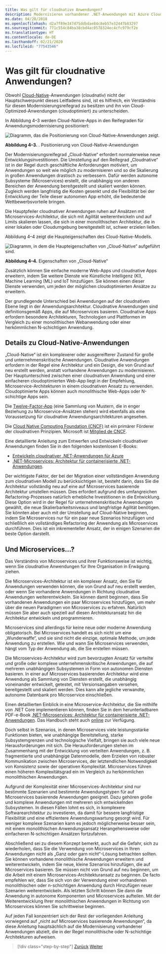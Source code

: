 ```yaml
---
title: Was gilt für cloudnative Anwendungen?
description: Modernisieren vorhandener .NET-Anwendungen mit Azure Cloud und Windows-Containern | Was gilt für cloudnative Anwendungen?
ms.date: 04/28/2018
ms.openlocfilehash: d2a7f89e347d75ddbdae84c8eb57e32447b83297
ms.sourcegitcommit: 771c554c84ba38cbd4ac0578324ec4cfc979cf2e
ms.translationtype: HT
ms.contentlocale: de-DE
ms.lasthandoff: 02/21/2020
ms.locfileid: "77543546"
---
```

# <a name="what-about-cloud-native-applications"></a>Was gilt für cloudnative Anwendungen?

Obwohl [Cloud-Native](https://azure.microsoft.com/overview/cloudnative/)-Anwendungen (cloudnativ) nicht der Hauptschwerpunkt dieses Leitfadens sind, ist es hilfreich, ein Verständnis für diesen Modernisierungsreifegrad zu besitzen und ihn von Cloud-Optimized-Anwendungen (cloudoptimiert) zu unterscheiden.

In Abbildung 4–3 werden Cloud-Native-Apps in den Reifegraden für Anwendungsmodernisierung positioniert:

![Diagramm, das die Positionierung von Cloud-Native-Anwendungen zeigt.](./media/what-about-cloud-native-applications/positioning-cloud-native-applications.png)

**Abbildung 4–3.** . Positionierung von Cloud-Native-Anwendungen

Der Modernisierungsreifegrad „Cloud-Native“ erfordert normalerweise neue Entwicklungsinvestitionen. Die Umstellung auf den Reifegrad „Cloudnative“ ist in der Regel durch geschäftliche Anforderungen motiviert, um Anwendungen so weit wie möglich zu modernisieren und so die Skalierung in großen Anwendungen drastisch zu verbessern. Dafür werden autonome Subsysteme (Microservices) erstellt, die unabhängig von anderen Bereichen der Anwendung bereitgestellt und skaliert werden können. Zugleich werden langfristig die Kosten gesenkt und die Flexibilität bei der Entwicklung der Teile dieser autonomen App erhöht, die bedeutende Wettbewerbsvorteile bringen.

Die Hauptpfeiler cloudnativer Anwendungen ruhen auf Ansätzen mit Microservices-Architektur, die sich mit Agilität weiterentwickeln und auf Limits skalieren lassen, die sich in einer monolithischen Architektur, die in einer lokalen oder Cloudumgebung bereitgestellt ist, schwer erzielen ließen.

Abbildung 4–4 zeigt die Haupteigenschaften des Cloud-Native-Modells.

![Diagramm, in dem die Haupteigenschaften von „Cloud-Native“ aufgeführt sind.](./media/what-about-cloud-native-applications/cloud-native-characteristics.png)

**Abbildung 4–4.** Eigenschaften von „Cloud-Native“

Zusätzlich können Sie einfache moderne Web-Apps und cloudnative Apps erweitern, indem Sie weitere Dienste wie Künstliche Intelligenz (KI), Machine Learning (ML) und IoT hinzufügen. Sie können einen dieser Dienste verwenden, um jeden der möglichen cloudoptimierten Ansätze zu erweitern.

Der grundlegende Unterschied bei Anwendungen auf der cloudnativen Ebene liegt in der Anwendungsarchitektur. Cloudnative Anwendungen sind definitionsgemäß Apps, die auf Microservices basieren. Cloudnative Apps erfordern besondere Architekturen, Technologien und Plattformen im Vergleich zu einer monolithischen Webanwendung oder einer herkömmlichen N-schichtigen Anwendung.

## <a name="cloud-native-applications-details"></a>Details zu Cloud-Native-Anwendungen

„Cloud-Native“ ist ein komplexerer oder ausgereifterer Zustand für große und unternehmenskritische Anwendungen. Cloudnative Anwendungen erfordern in der Regel eine Architektur und ein Design, die von Grund auf neu erstellt werden, anstatt vorhandene Anwendungen zu modernisieren. Der Hauptunterschied zwischen einer cloudnativen Anwendung und einer einfacheren cloudoptimierten Web-App liegt in der Empfehlung, Microservice-Architekturen in einem cloudnativen Ansatz zu verwenden. Cloudoptimierte Apps können auch monolithische Web-Apps oder N-schichtige Apps sein.

Die [Twelve-Factor-App](https://12factor.net/) (eine Sammlung von Mustern, die in enger Beziehung zu Microservice-Ansätzen stehen) wird ebenfalls als eine Voraussetzung für cloudnative Anwendungsarchitekturen angesehen.

Die [Cloud Native Computing Foundation (CNCF)](https://www.cncf.io/) ist ein primärer Förderer der cloudnativen Prinzipien. Microsoft ist [Mitglied de CNCF](https://azure.microsoft.com/blog/announcing-cncf/).

Eine detaillierte Anleitung zum Entwerfen und Entwickeln cloudnativer Anwendungen finden Sie in den folgenden kostenlosen E-Books:

* [Entwickeln cloudnativer .NET-Anwendungen für Azure](../../cloud-native/introduction.md)
* [.NET-Microservices: Architektur für containerisierte .NET-Anwendungen](../../microservices/index.md).

Der wichtigste Faktor, der bei der Migration einer vollständigen Anwendung zum cloudnativen Modell zu berücksichtigen ist, besteht darin, dass Sie die Architektur vollständig neu auf eine auf Microservices basierende Architektur umstellen müssen. Dies erfordert aufgrund des umfangreichen Refactoring-Prozesses natürlich erhebliche Investitionen in die Entwicklung. Diese Option wird in der Regel für unternehmenskritische Anwendungen gewählt, die neue Skalierbarkeitsniveaus und langfristige Agilität benötigen. Sie könnten aber auch mit der Umstellung auf Cloud-Native beginnen, indem Sie Microservices nur für ein paar neue Szenarios hinzufügen und schließlich ein vollständiges Refactoring der Anwendung als Microservices durchführen. Dies ist ein inkrementeller Ansatz, der in einigen Szenarien die beste Option darstellt.

## <a name="what-about-microservices"></a>Und Microservices...?

Das Verständnis von Microservices und ihrer Funktionsweise ist wichtig, wenn Sie cloudnative Anwendungen für Ihre Organisation in Erwägung ziehen.

Die Microservices-Architektur ist ein komplexer Ansatz, den Sie für Anwendungen verwenden können, die von Grund auf neu erstellt werden, oder wenn Sie vorhandene Anwendungen in Richtung cloudnative Anwendungen weiterentwickeln. Sie können damit beginnen, dass Sie vorhandenen Anwendungen ein paar Microservices hinzufügen, um mehr über die neuen Paradigmen von Microservices zu erfahren. Natürlich müssen Sie aber auch speziell auf diesen Architekturansatz hin die Architektur entwickeln und programmieren.

Microservices sind allerdings für keine neue oder moderne Anwendung obligatorisch. Bei Microservices handelt es sich nicht um eine „Wunderwaffe“, und sie sind nicht die einzige, optimale Methode, um jede Anwendung zu erstellen. Wie und wann Sie Microservices verwenden, hängt vom Typ der Anwendung ab, die Sie erstellen müssen.

Die Microservices-Architektur wird zum bevorzugten Ansatz für verteilte und große oder komplexe unternehmenskritische Anwendungen, die auf mehreren unabhängigen Subsystemen in Form von autonomen Diensten basieren. In einer auf Microservices basierenden Architektur wird eine Anwendung als Sammlung von Diensten erstellt, die unabhängig voneinander entwickelt, getestet, mit Versionsangaben versehen, bereitgestellt und skaliert werden. Dies kann alle jegliche verwandte, autonome Datenbank pro Microservice einschließen.

Einen detaillierten Einblick in eine Microservice-Architektur, die Sie mithilfe von .NET Core implementieren können, finden Sie in dem herunterladbaren PDF-e-Book [.NET-Microservices: Architektur für containerisierte .NET-Anwendungen](https://aka.ms/microservicesebook). Das Handbuch steht auch [online](../../microservices/index.md) zur Verfügung.

Doch selbst in Szenarios, in denen Microservices viele leistungsstarke Funktionen bieten, wie unabhängige Bereitstellung, starke Subsystemgrenzen und technologische Vielfalt, bringen sie auch viele neue Herausforderungen mit sich. Die Herausforderungen stehen im Zusammenhang mit der Entwicklung von verteilten Anwendungen, z. B. fragmentierte und unabhängige Datenmodelle, dem Erzielen von robuster Kommunikation zwischen Microservices, der letztendlichen Notwendigkeit von Konsistenz sowie der operativen Komplexität. Microservices führen einen höheren Komplexitätsgrad ein im Vergleich zu herkömmlichen monolithischen Anwendungen.

Aufgrund der Komplexität einer Microservices-Architektur sind nur bestimmte Szenarien und bestimmte Anwendungstypen für auf Microservices basierende Anwendungen geeignet. Dazu gehören große und komplexe Anwendungen mit mehreren sich entwickelnden Subsystemen. In diesen Fällen lohnt es sich, in komplexere Softwarearchitektur zu investieren, da damit für bessere langfristige Flexibilität und eine effizientere Anwendungswartung gesorgt wird. Für weniger komplexe Szenarien kann es jedoch möglicherweise besser sein, mit einem monolithischen Anwendungsansatz Herangehensweise oder einfacheren N-schichtigen Ansätzen fortzufahren.

Abschließend sei zu diesem Konzept bemerkt, auch auf die Gefahr, sich zu wiederholen, dass Sie die Verwendung von Microservices in Ihren Anwendungen nicht als „Ganz oder garn nicht“-Lösung betrachten sollten. Sie können vorhandene monolithische Anwendungen erweitern und weiterentwickeln, indem Sie neue, kleine Szenarios hinzufügen, die auf Microservices basieren. Sie müssen nicht von Grund auf neu beginnen, um die Arbeit mit einem Microservices-Architekturansatz zu beginnen. De facto empfehlen wir, dass Sie sich von der Verwendung einer vorhandenen monolithischen oder n-schichtigen Anwendung durch Hinzufügen neuer Szenarien weiterentwickeln. Als letzten Schritt können Sie dann die Anwendung in autonome Komponenten und Microservices aufteilen. Mit der Weiterentwicklung Ihrer monolithischen Anwendungen in Richtung von Microservices können Sie schrittweise beginnen.

Auf jeden Fall konzentriert sich der Rest der vorliegenden Anleitung vorwiegend auf „nicht auf Microservices basierende Anwendungen“, da diese Anleitung hauptsächlich auf die Modernisierung vorhandener Anwendungen abzielt, die in der Regel monolithische oder N-schichtige Architekturen aufweisen.

> [!div class="step-by-step"]
> [Zurück](microsoft-technologies-in-cloud-optimized-applications.md)
> [Weiter](deploy-existing-net-apps-as-windows-containers.md)
